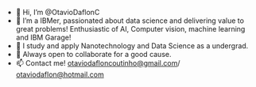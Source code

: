- 👋 Hi, I’m @OtavioDaflonC
- 💙 I’m a IBMer, passionated about data science and delivering value to great problems! Enthusiastic of AI, Computer vision, machine learning and IBM Garage!
- 🌱 I study and apply Nanotechnology and Data Science as a undergrad.
- 💞️ Always open to collaborate for a good cause.
- 📫 Contact me! otaviodafloncoutinho@gmail.com/ otaviodaflon@hotmail.com


